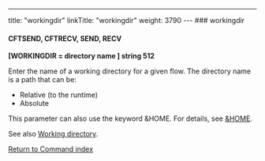 ---
title: "workingdir"
linkTitle: "workingdir"
weight: 3790
--- ### workingdir

#### CFTSEND, CFTRECV, SEND, RECV

****[WORKINGDIR = directory name ] string 512****

Enter the name of a working directory for a given flow. The directory name is a path that can be:

- Relative (to the runtime)
- Absolute

This parameter can also use the keyword &HOME. For details, see [&HOME](../home).

See also [Working directory](../../../../concepts/transfer_command_overview/working_directory_allos).

[Return to Command index](../../)
